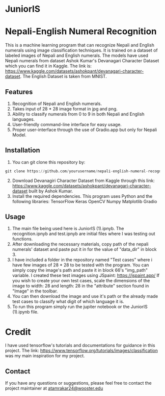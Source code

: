 # JuniorIS
# Nepali-English Numeral Recognition

This is a machine learning program that can recognize Nepali and English numerals using image classification techniques. It is trained on a dataset of labeled images of Nepali and English numerals. The models have used Nepali numerals from dataset Ashok Kumar's Devanagari Character Dataset which you can find it in Kaggle. The link is: https://www.kaggle.com/datasets/ashokpant/devanagari-character-dataset. The English Dataset is taken from MNIST.
## Features
1) Recognition of Nepali and English numerals.
2) Takes input of 28 * 28 image format in jpg and png.
3) Ability to classify numerals from 0 to 9 in both Nepali and English languages.
4) User-friendly command-line interface for easy usage.
5) Proper user-interface through the use of Gradio.app but only for Nepali Model.

## Installation

1) You can git clone this repository by: 
```Python
git clone https://github.com/yourusername/nepali-english-numeral-recognition.git
```
2) Download Devanagiri Character Dataset from Kaggle through this link: https://www.kaggle.com/datasets/ashokpant/devanagari-character-dataset built by Ashok Kumar. 
3) Install the required dependencies. This program uses Python and the following libraries:
TensorFlow
Keras
OpenCV
Numpy
Matplotlib
Gradio

## Usage
1) The main file being used here is JuniorIS (1).ipnyb. The recognition.ipnyb and test.ipnyb are initial files where I was testing out functions. 
1) After downloading the necessary materials, copy path of the nepali numerals' dataset and paste put it in for the value of "data_dir" in block 3. 
2) I have included a folder in the repository named "Test cases" where i have few images of 28 * 28 to be tested with the program. You can simply copy the image's path and paste it in block 66's "img_path" variable. I created these test images using JSpaint: https://jspaint.app/ If you wish to create your own test cases, scale the dimensions of the image to width: 28 and length: 28 in the "attribute" section found in "Image" in the toolbar. 
3) You can then download the image and use it's path or the already made test cases to classify what digit of which language it is.
4)  To run this program simply run the jupiter notebook or the JuniorIS (1).ipynb file.  

# Credit

I have used tensorflow's tutorials and documentations for guidance in this project. The link: https://www.tensorflow.org/tutorials/images/classification was my main inspiration for my project.
## Contact
If you have any questions or suggestions, please feel free to contact the project maintainer at atamrakar24@wooster.edu

